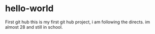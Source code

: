 # hello-world
First git hub 
this is my first git hub project, i am following the directs.  im almost 28 and still in school.
